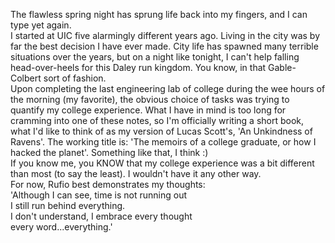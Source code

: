 The flawless spring night has sprung life back into my fingers, and I can type yet again.<br/>I started at UIC five alarmingly different years ago. Living in the city was by far the best decision I have ever made. City life has spawned many terrible situations over the years, but on a night like tonight, I can't help falling head-over-heels for this Daley run kingdom. You know, in that Gable-Colbert sort of fashion. <br/>Upon completing the last engineering lab of college during the wee hours of the morning (my favorite), the obvious choice of tasks was trying to quantify my college experience. What I have in mind is too long for cramming into one of these notes, so I'm officially writing a short book, what I'd like to think of as my version of Lucas Scott's, 'An Unkindness of Ravens'. The working title is: 'The memoirs of a college graduate, or how I hacked the planet'. Something like that, I think :)<br/>If you know me, you KNOW that my college experience was a bit different than most (to say the least). I wouldn't have it any other way.<br/>For now, Rufio best demonstrates my thoughts:<br/>'Although I can see, time is not running out<br/>I still run behind everything.<br/>I don't understand, I embrace every thought<br/>every word...everything.'